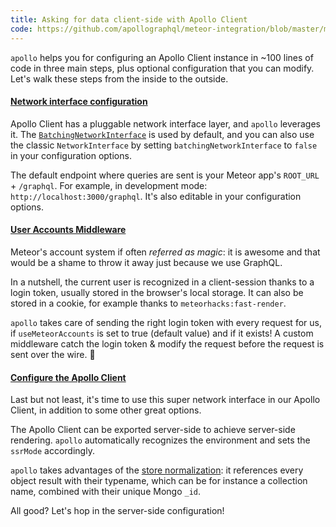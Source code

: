 ```yaml
---
title: Asking for data client-side with Apollo Client
code: https://github.com/apollographql/meteor-integration/blob/master/main-client.js#L8-L14
---
```


`apollo` helps you for configuring an Apollo Client instance in ~100 lines of code in three main steps, plus optional configuration that you can modify. Let's walk these steps from the inside to the outside.

<a href="https://github.com/apollographql/meteor-integration/blob/master/main-client.js#L19-L43"><h4>Network interface configuration</h4></a>

Apollo Client has a pluggable network interface layer, and `apollo` leverages it. The [`BatchingNetworkInterface`](http://dev.apollodata.com/core/network.html#query-batching) is used by default, and you can also use the classic `NetworkInterface` by setting `batchingNetworkInterface` to `false` in your configuration options.

The default endpoint where queries are sent is your Meteor app's `ROOT_URL` + `/graphql`. For example, in development mode: `http://localhost:3000/graphql`. It's also editable in your configuration options.

<a href="https://github.com/apollographql/meteor-integration/blob/master/main-client.js#L45-L78"><h4>User Accounts Middleware</h4></a>

Meteor's account system if often _referred as magic_: it is awesome and that would be a shame to throw it away just because we use GraphQL.

In a nutshell, the current user is recognized in a client-session thanks to a login token, usually stored in the browser's local storage. It can also be stored in a cookie, for example thanks to `meteorhacks:fast-render`.

`apollo` takes care of sending the right login token with every request for us, if `useMeteorAccounts` is set to true (default value) and if it exists! A custom middleware catch the login token & modify the request before the request is sent over the wire. 🚀

<a href="https://github.com/apollographql/meteor-integration/blob/master/main-client.js#L83-L98"><h4>Configure the Apollo Client</h4></a>

Last but not least, it's time to use this super network interface in our Apollo Client, in addition to some other great options.

The Apollo Client can be exported server-side to achieve server-side rendering. `apollo` automatically recognizes the environment and sets the `ssrMode` accordingly.

`apollo` takes advantages of the [store normalization](http://dev.apollodata.com/core/how-it-works.html#query-benefits): it references every object result with their typename, which can be for instance a collection name, combined with their unique Mongo `_id`.

All good? Let's hop in the server-side configuration!
